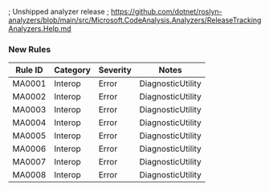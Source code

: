 ; Unshipped analyzer release
; https://github.com/dotnet/roslyn-analyzers/blob/main/src/Microsoft.CodeAnalysis.Analyzers/ReleaseTrackingAnalyzers.Help.md

### New Rules

Rule ID | Category | Severity | Notes
--------|----------|----------|-------
MA0001 | Interop | Error | DiagnosticUtility
MA0002 | Interop | Error | DiagnosticUtility
MA0003 | Interop | Error | DiagnosticUtility
MA0004 | Interop | Error | DiagnosticUtility
MA0005 | Interop | Error | DiagnosticUtility
MA0006 | Interop | Error | DiagnosticUtility
MA0007 | Interop | Error | DiagnosticUtility
MA0008 | Interop | Error | DiagnosticUtility
